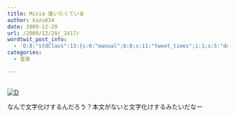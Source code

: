 ```yaml
---
title: Misia 逢いたくていま
author: kazu634
date: 2009-12-20
url: /2009/12/20/_1417/
wordtwit_post_info:
  - 'O:8:"stdClass":13:{s:6:"manual";b:0;s:11:"tweet_times";i:1;s:5:"delay";i:0;s:7:"enabled";i:1;s:10:"separation";s:2:"60";s:7:"version";s:3:"3.7";s:14:"tweet_template";b:0;s:6:"status";i:2;s:6:"result";a:0:{}s:13:"tweet_counter";i:2;s:13:"tweet_log_ids";a:1:{i:0;i:4991;}s:9:"hash_tags";a:0:{}s:8:"accounts";a:1:{i:0;s:7:"kazu634";}}'
categories:
  - 音楽

---
```

<div class="section">
<p>
<br /> <a href="http://d.hatena.ne.jp/video/youtube/MYo5alIaUOk" onclick="__gaTracker('send', 'event', 'outbound-article', 'http://d.hatena.ne.jp/video/youtube/MYo5alIaUOk', '');" alt="この動画を含む日記"><img src="http://d.hatena.ne.jp/images/d_entry.gif" alt="D" border="0" style="vertical-align: bottom;" title="この動画を含む日記" /></a>
</p>
  
<p>
    なんで文字化けするんだろう？本文がないと文字化けするみたいだなー
</p>
</div>